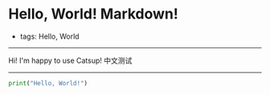 # Hello, World! Markdown!

- tags: Hello, World

---

Hi!
I'm happy to use Catsup!
中文测试

***

```python
print("Hello, World!")
```
